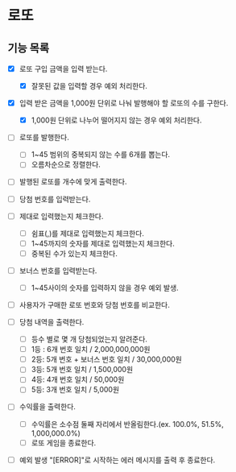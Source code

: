 # 로또

## 기능 목록

- [x] 로또 구입 금액을 입력 받는다.
  - [x] 잘못된 값을 입력할 경우 예외 처리한다.
- [x] 입력 받은 금액을 1,000원 단위로 나눠 발행해야 할 로또의 수를 구한다.
  - [x] 1,000원 단위로 나누어 떨어지지 않는 경우 예외 처리한다.
- [ ] 로또를 발행한다.
  - [ ] 1~45 범위의 중복되지 않는 수를 6개를 뽑는다.
  - [ ] 오름차순으로 정렬한다.
- [ ] 발행된 로또를 개수에 맞게 출력한다.

- [ ] 당첨 번호를 입력받는다.
- [ ] 제대로 입력했는지 체크한다.
  - [ ] 쉼표(,)를 제대로 입력했는지 체크한다.
  - [ ] 1~45까지의 숫자를 제대로 입력했는지 체크한다.
  - [ ] 중복된 수가 있는지 체크한다.
- [ ] 보너스 번호를 입력받는다.
  - [ ] 1~45사이의 숫자를 입력하지 않을 경우 예외 발생.

- [ ] 사용자가 구매한 로또 번호와 당첨 번호를 비교한다.
- [ ] 당첨 내역을 출력한다.
  - [ ] 등수 별로 몇 개 당첨되었는지 알려준다.
  - [ ] 1등 : 6개 번호 일치 / 2,000,000,000원
  - [ ] 2등: 5개 번호 + 보너스 번호 일치 / 30,000,000원
  - [ ] 3등: 5개 번호 일치 / 1,500,000원
  - [ ] 4등: 4개 번호 일치 / 50,000원
  - [ ] 5등: 3개 번호 일치 / 5,000원
- [ ] 수익률을 출력한다.
  - [ ] 수익률은 소수점 둘째 자리에서 반올림한다.(ex. 100.0%, 51.5%, 1,000,000.0%)
  - [ ] 로또 게임을 종료한다.

- [ ] 예외 발생 "[ERROR]"로 시작하는 에러 메시지를 출력 후 종료한다.
